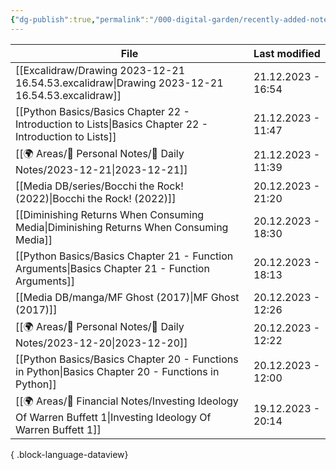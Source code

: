 ```yaml
---
{"dg-publish":true,"permalink":"/000-digital-garden/recently-added-notes/","dgPassFrontmatter":true,"noteIcon":"1","created":"2023-12-14T09:08:44.430+05:30","updated":"2023-12-14T09:12:52.432+05:30"}
---
```


| File                                                                                                              | Last modified      |
| ----------------------------------------------------------------------------------------------------------------- | ------------------ |
| [[Excalidraw/Drawing 2023-12-21 16.54.53.excalidraw\|Drawing 2023-12-21 16.54.53.excalidraw]]                  | 21.12.2023 - 16:54 |
| [[Python Basics/Basics Chapter 22 - Introduction to Lists\|Basics Chapter 22 - Introduction to Lists]]         | 21.12.2023 - 11:47 |
| [[🌍 Areas/📧 Personal Notes/📓 Daily Notes/2023-12-21\|2023-12-21]]                                           | 21.12.2023 - 11:39 |
| [[Media DB/series/Bocchi the Rock! (2022)\|Bocchi the Rock! (2022)]]                                           | 20.12.2023 - 21:20 |
| [[Diminishing Returns When Consuming Media\|Diminishing Returns When Consuming Media]]                         | 20.12.2023 - 18:30 |
| [[Python Basics/Basics Chapter 21 - Function Arguments\|Basics Chapter 21 - Function Arguments]]               | 20.12.2023 - 18:13 |
| [[Media DB/manga/MF Ghost (2017)\|MF Ghost (2017)]]                                                            | 20.12.2023 - 12:26 |
| [[🌍 Areas/📧 Personal Notes/📓 Daily Notes/2023-12-20\|2023-12-20]]                                           | 20.12.2023 - 12:22 |
| [[Python Basics/Basics Chapter 20 - Functions in Python\|Basics Chapter 20 - Functions in Python]]             | 20.12.2023 - 12:00 |
| [[🌍 Areas/💸 Financial Notes/Investing Ideology Of Warren Buffett 1\|Investing Ideology Of Warren Buffett 1]] | 19.12.2023 - 20:14 |

{ .block-language-dataview}